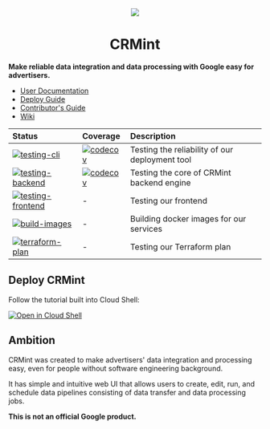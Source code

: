 <div align="center">
<img src="https://google.github.io/crmint/img/crmint-logo-noborder.png"><h1 align="center">CRMint</h1>
</div>

**Make reliable data integration and data processing with Google easy for
advertisers.**

* [User Documentation](https://google.github.io/crmint)
* [Deploy Guide](https://github.com/google/crmint/wiki/Deploy-CRMint-on-Google-Cloud-Platform)
* [Contributor's Guide](https://github.com/google/crmint/wiki/Contributor's-Guide)
* [Wiki](https://github.com/google/crmint/wiki)


| Status | Coverage | Description |
| :----- | :--------- | :---------- |
| [![testing-cli](https://github.com/google/crmint/actions/workflows/testing-cli.yml/badge.svg?branch=master)](https://github.com/google/crmint/actions/workflows/testing-cli.yml) | [![codecov](https://codecov.io/gh/google/crmint/branch/master/graph/badge.svg?flag=cli)](https://codecov.io/gh/google/crmint) | Testing the reliability of our deployment tool |
| [![testing-backend](https://github.com/google/crmint/actions/workflows/testing-backend.yml/badge.svg?branch=master)](https://github.com/google/crmint/actions/workflows/testing-backend.yml) | [![codecov](https://codecov.io/gh/google/crmint/branch/master/graph/badge.svg?flag=backend)](https://codecov.io/gh/google/crmint) | Testing the core of CRMint backend engine |
| [![testing-frontend](https://github.com/google/crmint/actions/workflows/testing-frontend.yml/badge.svg?branch=master)](https://github.com/google/crmint/actions/workflows/testing-frontend.yml) | - | Testing our frontend |
| [![build-images](https://github.com/google/crmint/actions/workflows/build-images.yml/badge.svg?branch=master)](https://github.com/google/crmint/actions/workflows/build-images.yml) | - | Building docker images for our services |
| [![terraform-plan](https://github.com/google/crmint/actions/workflows/terraform.yml/badge.svg?branch=master)](https://github.com/google/crmint/actions/workflows/terraform.yml) | - | Testing our Terraform plan |

## Deploy CRMint

Follow the tutorial built into Cloud Shell:

[![Open in Cloud Shell](https://gstatic.com/cloudssh/images/open-btn.svg)](https://shell.cloud.google.com/cloudshell/editor?cloudshell_git_repo=https%3A%2F%2Fgithub.com%2Fgoogle%2Fcrmint&cloudshell_git_branch=master&cloudshell_tutorial=docs%2Fdocs%2Fquickstart%2Fcloudshell.md&show=terminal)

## Ambition

CRMint was created to make advertisers' data integration and processing easy,
even for people without software engineering background.

It has simple and intuitive web UI that allows users to create, edit, run,
and schedule data pipelines consisting of data transfer and data processing
jobs.

**This is not an official Google product.**
